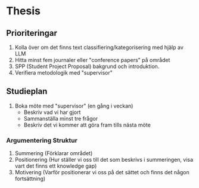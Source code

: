# Thesis

## Prioriteringar

1. Kolla över om det finns text classifiering/kategorisering med hjälp av LLM
2. Hitta minst fem journaler eller "conference papers" på området
3. SPP (Student Project Proposal) bakgrund och introduktion.
4. Verifiera metodologik med "supervisor"

## Studieplan

1. Boka möte med "supervisor" (en gång i veckan)
   - Beskriv vad vi har gjort
   - Sammanställa minst tre frågor
   - Beskriv det vi kommer att göra fram tills nästa möte

### Argumentering Struktur

1. Summering
   (Förklarar området)
2. Positionering
   (Hur ställer vi oss till det som beskrivs i summeringen,
   visa vart det finns ett knowledge gap)
3. Motivering
   (Varför positionerar vi oss på det sättet och finns det någon fortsättning)
